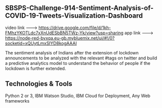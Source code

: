 ## SBSPS-Challenge-914-Sentiment-Analysis-of-COVID-19-Tweets-Visualization-Dashboard

video link ---> https://drive.google.com/file/d/1kh-FMhzYKOTLdc7xXnUdESbBN5TWz-Yk/view?usp=sharing
app link ---> https://node-red-bvxqa.eu-gb.mybluemix.net/ui/#!/0?socketid=xQUytLmxSIYD8kogAAAI

The sentiment analysis of Indians after the extension of lockdown announcements to be analyzed with the relevant #tags on twitter and build a predictive analytics model to understand the behavior of people if the lockdown is further extended.


## Technologies & Tools

Python 2 or 3, IBM Watson Studio, IBM Cloud for Deployment, Any Web frameworks
